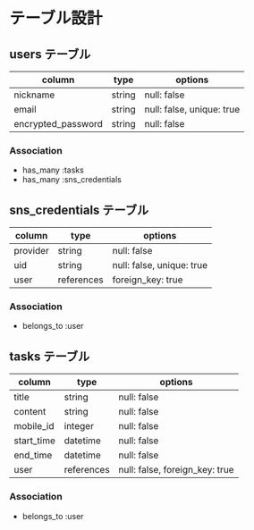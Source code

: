# テーブル設計

## users テーブル
| column             | type   | options                   |
| ------------------ | ------ | --------------------------|
| nickname           | string | null: false               |
| email              | string | null: false, unique: true |
| encrypted_password | string | null: false               |

### Association
- has_many :tasks
- has_many :sns_credentials



## sns_credentials テーブル
| column             | type        | options                   |
| ------------------ | ------      | --------------------------|
| provider           | string      | null: false               |
| uid                | string      | null: false, unique: true |
| user               | references  | foreign_key: true         |

### Association
- belongs_to :user



## tasks テーブル
| column             | type        | options                                |
| ------------------ | ------      | -------------------------------------- |
| title              | string      | null: false                            |
| content            | string      | null: false                            |
| mobile_id          | integer     | null: false                            |
| start_time         | datetime    | null: false                            |
| end_time           | datetime    | null: false                            |
| user               | references  | null: false, foreign_key: true         |

### Association
- belongs_to :user